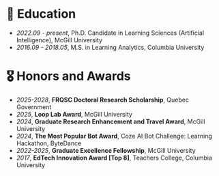 # 📖 Education
- *2022.09 - present*, Ph.D. Candidate in Learning Sciences (Artificial Intelligence), McGill University
- *2016.09 - 2018.05*, M.S. in Learning Analytics, Columbia University

# 🎖 Honors and Awards
- *2025-2028*, **FRQSC Doctoral Research Scholarship**, Quebec Government
- *2025*, **Loop Lab Award**, McGill University
- *2024*, **Graduate Research Enhancement and Travel Award**, McGill University
- *2024*, **The Most Popular Bot Award**, Coze AI Bot Challenge: Learning Hackathon, ByteDance
- *2022-2025*, **Graduate Excellence Fellowship**, McGill University
- *2017*, **EdTech Innovation Award [Top 8]**, Teachers College, Columbia University
